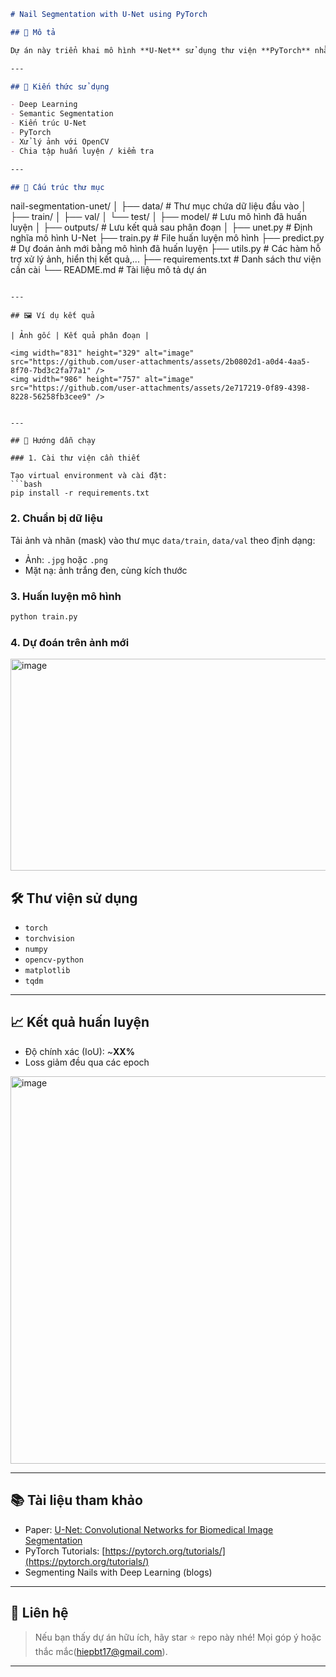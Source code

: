 ```markdown
# Nail Segmentation with U-Net using PyTorch

## 📌 Mô tả

Dự án này triển khai mô hình **U-Net** sử dụng thư viện **PyTorch** nhằm **phân đoạn vùng móng tay (nail segmentation)** trên ảnh đầu vào. Mục tiêu là tạo ra mặt nạ phân đoạn chính xác, hỗ trợ các ứng dụng như làm đẹp, chăm sóc móng, hoặc tiền xử lý trong các hệ thống nhận diện tay.

---

## 🧠 Kiến thức sử dụng

- Deep Learning
- Semantic Segmentation
- Kiến trúc U-Net
- PyTorch
- Xử lý ảnh với OpenCV
- Chia tập huấn luyện / kiểm tra

---

## 📁 Cấu trúc thư mục

```

nail-segmentation-unet/
│
├── data/                   # Thư mục chứa dữ liệu đầu vào
│   ├── train/
│   ├── val/
│   └── test/
│
├── model/                  # Lưu mô hình đã huấn luyện
│
├── outputs/                # Lưu kết quả sau phân đoạn
│
├── unet.py                 # Định nghĩa mô hình U-Net
├── train.py                # File huấn luyện mô hình
├── predict.py              # Dự đoán ảnh mới bằng mô hình đã huấn luyện
├── utils.py                # Các hàm hỗ trợ xử lý ảnh, hiển thị kết quả,...
├── requirements.txt        # Danh sách thư viện cần cài
└── README.md               # Tài liệu mô tả dự án

````

---

## 🖼️ Ví dụ kết quả

| Ảnh gốc | Kết quả phân đoạn |

<img width="831" height="329" alt="image" src="https://github.com/user-attachments/assets/2b0802d1-a0d4-4aa5-8f70-7bd3c2fa77a1" />
<img width="986" height="757" alt="image" src="https://github.com/user-attachments/assets/2e717219-0f89-4398-8228-56258fb3cee9" />
 

---

## 🚀 Hướng dẫn chạy

### 1. Cài thư viện cần thiết

Tạo virtual environment và cài đặt:
```bash
pip install -r requirements.txt
````

### 2. Chuẩn bị dữ liệu

Tải ảnh và nhãn (mask) vào thư mục `data/train`, `data/val` theo định dạng:

* Ảnh: `.jpg` hoặc `.png`
* Mặt nạ: ảnh trắng đen, cùng kích thước

### 3. Huấn luyện mô hình

```bash
python train.py
```

### 4. Dự đoán trên ảnh mới


<img width="993" height="339" alt="image" src="https://github.com/user-attachments/assets/5da84c46-8b7c-438c-9c80-f75df77285eb" />



## 🛠️ Thư viện sử dụng

* `torch`
* `torchvision`
* `numpy`
* `opencv-python`
* `matplotlib`
* `tqdm`

---

## 📈 Kết quả huấn luyện

* Độ chính xác (IoU): \~**XX%**
* Loss giảm đều qua các epoch

<img width="1304" height="620" alt="image" src="https://github.com/user-attachments/assets/1815bbeb-d33e-4242-9936-cca249053f8c" />


---

## 📚 Tài liệu tham khảo

* Paper: [U-Net: Convolutional Networks for Biomedical Image Segmentation](https://arxiv.org/abs/1505.04597)
* PyTorch Tutorials: [https://pytorch.org/tutorials/](https://pytorch.org/tutorials/)
* Segmenting Nails with Deep Learning (blogs)

---

## 📩 Liên hệ

> Nếu bạn thấy dự án hữu ích, hãy star ⭐ repo này nhé!
> Mọi góp ý hoặc thắc mắc(hiepbt17@gmail.com).

---

